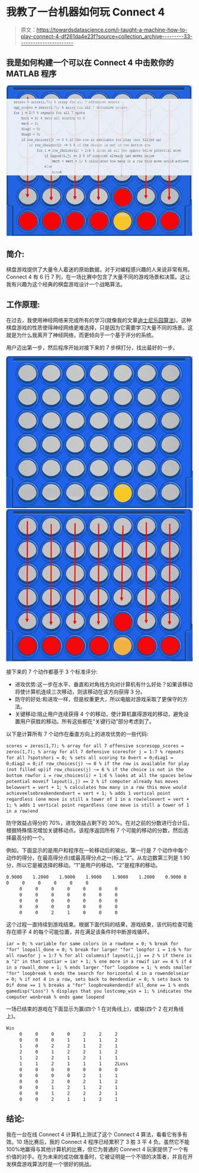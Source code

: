 # 我教了一台机器如何玩 Connect 4

> 原文：<https://towardsdatascience.com/i-taught-a-machine-how-to-play-connect-4-df261da4e23f?source=collection_archive---------33----------------------->

## 我是如何构建一个可以在 Connect 4 中击败你的 MATLAB 程序

![](img/8c28b8c4c3131a2b2335555ac0d07729.png)

## 简介:

棋盘游戏提供了大量令人着迷的原始数据，对于对编程感兴趣的人来说非常有用。Connect 4 有 6 行 7 列，在一场比赛中包含了大量不同的游戏场景和决策。这让我有兴趣为这个经典的棋盘游戏设计一个战略算法。

## 工作原理:

在过去，我使用神经网络来完成所有的学习(就像我的文章[迪士尼乐园算法](/the-disneyland-algorithm-a-supervised-machine-learning-program-67c730cd62d5))。这种棋盘游戏的性质使得神经网络更难选择，只是因为它需要学习大量不同的场景。这就是为什么我离开了神经网络，而更倾向于一个基于评分的系统。

用户迈出第一步，然后程序开始对接下来的 7 步棋打分，找出最好的一步。

![](img/f47fda96c5a4dfd4119d82252ecb7695.png)![](img/e792399a0af3d56c63083c504d623609.png)

接下来的 7 个动作都基于 3 个标准评分:

*   进攻优势:这一步在水平、垂直和对角线方向对计算机有什么好处？如果该移动将使计算机连续三次移动，则该移动在该方向获得 3 分。
*   防守的好处:和进攻一样，但是权重更大，所以电脑对游戏采取了更保守的方法。
*   关键移动:阻止用户连续获得 4 个的移动，使计算机赢得游戏的移动，避免设置用户获胜的移动。所有这些都在“关键行动”部分考虑到了。

以下是计算所有 7 个动作在垂直方向上的进攻优势的一些代码:

```
scores = zeros(1,7); % array for all 7 offensive scoresopp_scores = zeros(1,7); % array for all 7 defensive scoresfor j = 1:7 % repeats for all 7spotshori = 0; % sets all scoring to 0vert = 0;diag1 = 0;diag2 = 0;if row_choices(j) ~= 0 % if the row is available for play (not filled up)if row_choices(j) ~= 6 % if the choice is not in the bottom rowfor i = row_choices(i) + 1:6 % looks at all the spaces below potential moveif layout(i,j) == 2 % if computer already has moves belowvert = vert + 1; % calculates how many in a row this move would achieveelsebreakendendvert = vert + 1; % adds 1 vertical point regardless (one move is still a tower of 1 in a row)elsevert = vert + 1; % adds 1 vertical point regardless (one move is still a tower of 1 in a row)end
```

防守效益占得分的 70%，进攻效益占剩下的 30%。在对之前的分数进行合计后，根据特殊情况增加关键移动点。该程序返回所有 7 个可能的移动的分数，然后选择最高分的一个。

例如，下面显示的是用户和程序在一轮移动后的输出。第一行是 7 个动作中每个动作的得分，在最高得分点(或最高得分点之一)标上“2”。从左边数第三列是 1.90 分，所以它是被选择的移动。“1”是用户的移动，“2”是程序的移动。

```
0.9000    1.2000    1.9000    1.9000    1.9000    1.2000    0.9000 0     0     0     0     0     0     0
     0     0     0     0     0     0     0
     0     0     0     0     0     0     0
     0     0     0     0     0     0     0
     0     0     0     0     0     0     0
     0     0     2     1     0     0     0
```

这个过程一直持续到游戏结束。根据下面代码的结果，游戏结束，该代码检查可能存在顺子 4 的每个可能位置，并在满足该条件时中断游戏循环。

```
iar = 0; % variable for same colors in a rowdone = 0; % break for "for" loopall_done = 0; % break for larger "for" loopfor i = 1:6 % for all rowsfor j = 1:7 % for all columnsif layout(i,j) == 2 % if there is a "2" in that spotiar = iar + 1; % one more in a rowif iar == 4 % if 4 in a rowall_done = 1; % ends larger "for" loopdone = 1; % ends smaller "for" loopbreak % ends the search for horizontal 4 in a rowendelseiar = 0; % if not 4 in a row, sets back to 0endendiar = 0; % sets back to 0if done == 1 % breaks a "for" loopbreakendendif all_done == 1 % ends gamedisp("Loss") % displays that you lostcomp_win = 1; % indicates the computer wonbreak % ends game loopend
```

一场已结束的游戏在下面显示为赢(四个 1 在对角线上)，或输(四个 2 在对角线上)。

```
Win
     0     0     0     0     2     2     2
     0     0     0     1     1     1     2
     1     0     2     2     1     2     1
     2     0     1     2     2     1     2
     1     2     2     1     2     1     1
     1     1     2     1     1     1     2Loss
     0     0     0     0     0     0     0
     0     0     0     0     2     1     1
     0     0     2     0     2     1     2
     0     0     1     2     1     2     1
     0     0     1     2     2     2     1
     0     0     2     1     1     2     1
```

## 结论:

我在一台在线 Connect 4 计算机上测试了这个 Connect 4 算法，看看它有多有效。10 场比赛后，我的 Connect 4 程序已经累积了 3 胜 3 平 4 负。虽然它不能 100%地赢得与其他计算机的比赛，但它为普通的 Connect 4 玩家提供了一个有价值的对手。在为未来的成功做准备时，它被证明是一个不错的决策者，并且在开发棋盘游戏算法时是一个很好的挑战。